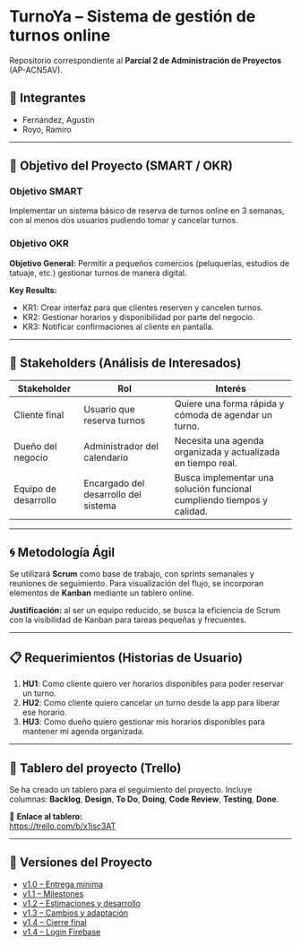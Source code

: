 # TurnoYa – Sistema de gestión de turnos online

Repositorio correspondiente al **Parcial 2 de Administración de Proyectos** (AP-ACN5AV).

## 👥 Integrantes

- Fernández, Agustín  
- Royo, Ramiro

---

## 🎯 Objetivo del Proyecto (SMART / OKR)

### Objetivo SMART  
Implementar un sistema básico de reserva de turnos online en 3 semanas, con al menos dos usuarios pudiendo tomar y cancelar turnos.

### Objetivo OKR

**Objetivo General:** Permitir a pequeños comercios (peluquerías, estudios de tatuaje, etc.) gestionar turnos de manera digital.

**Key Results:**

- KR1: Crear interfaz para que clientes reserven y cancelen turnos.
- KR2: Gestionar horarios y disponibilidad por parte del negocio.
- KR3: Notificar confirmaciones al cliente en pantalla.

---

## 👤 Stakeholders (Análisis de Interesados)

| Stakeholder       | Rol                                | Interés                                                                 |
|-------------------|-------------------------------------|-------------------------------------------------------------------------|
| Cliente final     | Usuario que reserva turnos          | Quiere una forma rápida y cómoda de agendar un turno.                   |
| Dueño del negocio | Administrador del calendario        | Necesita una agenda organizada y actualizada en tiempo real.           |
| Equipo de desarrollo | Encargado del desarrollo del sistema | Busca implementar una solución funcional cumpliendo tiempos y calidad. |

---

## 🌀 Metodología Ágil

Se utilizará **Scrum** como base de trabajo, con sprints semanales y reuniones de seguimiento. Para visualización del flujo, se incorporan elementos de **Kanban** mediante un tablero online.

**Justificación:** al ser un equipo reducido, se busca la eficiencia de Scrum con la visibilidad de Kanban para tareas pequeñas y frecuentes.

---

## 📋 Requerimientos (Historias de Usuario)

1. **HU1**: Como cliente quiero ver horarios disponibles para poder reservar un turno.  
2. **HU2**: Como cliente quiero cancelar un turno desde la app para liberar ese horario.  
3. **HU3**: Como dueño quiero gestionar mis horarios disponibles para mantener mi agenda organizada.

---

## 📌 Tablero del proyecto (Trello)

Se ha creado un tablero para el seguimiento del proyecto. Incluye columnas: **Backlog**, **Design**, **To Do**, **Doing**, **Code Review**, **Testing**, **Done**.

🔗 **Enlace al tablero:**  
https://trello.com/b/x1isc3AT

---

## 📁 Versiones del Proyecto

- [v1.0 – Entrega mínima](docs/v1.0/)
- [v1.1 – Milestones](docs/v1.1/)
- [v1.2 – Estimaciones y desarrollo](docs/v1.2/)
- [v1.3 – Cambios y adaptación](docs/v1.3/)
- [v1.4 – Cierre final](docs/v1.4/)
- [v1.4 – Login Firebase](docs/v1.5/)
